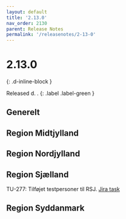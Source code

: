 ```yaml
---
layout: default
title: '2.13.0'
nav_order: 2130
parent: Release Notes
permalink: '/releasenotes/2-13-0'
---
```


# 2.13.0
{: .d-inline-block }

Released d. .
{: .label .label-green }

## Generelt

## Region Midtjylland

## Region Nordjylland

## Region Sjælland
TU-277: Tilføjet testpersoner til RSJ. [Jira task](https://jira.trifork.com/browse/TU-277)

## Region Syddanmark

